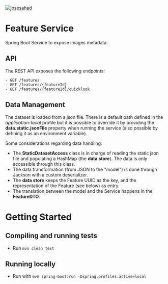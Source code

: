 [![josesahad](https://circleci.com/gh/josesahad/features-service.svg?style=svg)](https://circleci.com/gh/josesahad/features-service)

# Feature Service
Spring Boot Service to expose images metadata.

## API
The REST API exposes the following endpoints:
```
- GET /features
- GET /features/{featureId}
- GET /features/{featureId}/quicklook
```
## Data Management
The dataset is loaded from a json file. There is a default path defined in the _application-local_ profile but it is possible to override it by providing the **data.static.jsonFile** property when running the service (also possible by defining it as an environment variable).

Some considerations regarding data handling:
- The **StaticDatasetAccess** class is in charge of reading the static json file and populating a HashMap (the **data store**). The data is only accessible through this class.
- The data transformation (from JSON to the "model") is done through Jackson with a custom deserializer.
- The **data store** keeps the Feature UUID as the key, and the representation of the Feature (see below) as entry.
- The translation between the model and the Service happens in the **FeatureDTO**.

# Getting Started

## Compiling and running tests

- Run `mvn clean test`

## Running locally

- Run with `mvn spring-boot:run -Dspring.profiles.active=local`
